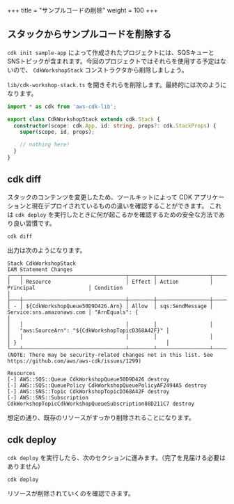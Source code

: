 +++
title = "サンプルコードの削除"
weight = 100
+++

## スタックからサンプルコードを削除する

`cdk init sample-app` によって作成されたプロジェクトには、SQSキューとSNSトピックが含まれます。今回のプロジェクトではそれらを使用する予定はないので、 `CdkWorkshopStack` コンストラクタから削除しましょう。

`lib/cdk-workshop-stack.ts` を開きそれらを削除します。最終的には次のようになります。

```ts
import * as cdk from 'aws-cdk-lib';

export class CdkWorkshopStack extends cdk.Stack {
  constructor(scope: cdk.App, id: string, props?: cdk.StackProps) {
    super(scope, id, props);

    // nothing here!
  }
}
```

## cdk diff

スタックのコンテンツを変更したため、ツールキットによって CDK アプリケーションと現在デプロイされているものの違いを確認することができます。 これは `cdk deploy` を実行したときに何が起こるかを確認するための安全な方法であり良い習慣です。

```
cdk diff
```

出力は次のようになります。

```text
Stack CdkWorkshopStack
IAM Statement Changes
┌───┬─────────────────────────────────┬────────┬─────────────────┬───────────────────────────┬──────────────────────────────────────────────────┐
│   │ Resource                        │ Effect │ Action          │ Principal                 │ Condition                                        │
├───┼─────────────────────────────────┼────────┼─────────────────┼───────────────────────────┼──────────────────────────────────────────────────┤
│ - │ ${CdkWorkshopQueue50D9D426.Arn} │ Allow  │ sqs:SendMessage │ Service:sns.amazonaws.com │ "ArnEquals": {                                   │
│   │                                 │        │                 │                           │   "aws:SourceArn": "${CdkWorkshopTopicD368A42F}" │
│   │                                 │        │                 │                           │ }                                                │
└───┴─────────────────────────────────┴────────┴─────────────────┴───────────────────────────┴──────────────────────────────────────────────────┘
(NOTE: There may be security-related changes not in this list. See https://github.com/aws/aws-cdk/issues/1299)

Resources
[-] AWS::SQS::Queue CdkWorkshopQueue50D9D426 destroy
[-] AWS::SQS::QueuePolicy CdkWorkshopQueuePolicyAF2494A5 destroy
[-] AWS::SNS::Topic CdkWorkshopTopicD368A42F destroy
[-] AWS::SNS::Subscription CdkWorkshopTopicCdkWorkshopQueueSubscription88D211C7 destroy
```

想定の通り、既存のリソースがすっかり削除されることになります。

## cdk deploy

`cdk deploy` を実行したら、次のセクションに進みます。（完了を見届ける必要はありません）

```
cdk deploy
```

リソースが削除されていくのを確認できます。
